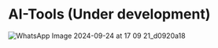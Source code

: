# AI-Tools (Under development)

![WhatsApp Image 2024-09-24 at 17 09 21_d0920a18](https://github.com/user-attachments/assets/6eb76ab2-82b5-4e4d-af8e-2d5c99df6656)
